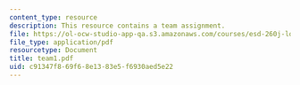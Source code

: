 ```yaml
---
content_type: resource
description: This resource contains a team assignment.
file: https://ol-ocw-studio-app-qa.s3.amazonaws.com/courses/esd-260j-logistics-systems-fall-2006/c91347f869f68e1383e5f6930aed5e22_team1.pdf
file_type: application/pdf
resourcetype: Document
title: team1.pdf
uid: c91347f8-69f6-8e13-83e5-f6930aed5e22
---
```

